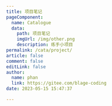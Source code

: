 ```yaml
---
title: 项目笔记
pageComponent: 
  name: Catalogue
  data: 
    path: 项目笔记
    imgUrl: /img/other.png
    description: 练手小项目
permalink: /cata/project/
article: false
comment: false
editLink: false
author: 
  name: phan
  link: https://gitee.com/blage-coding
date: 2023-05-15 15:47:37

---
```

